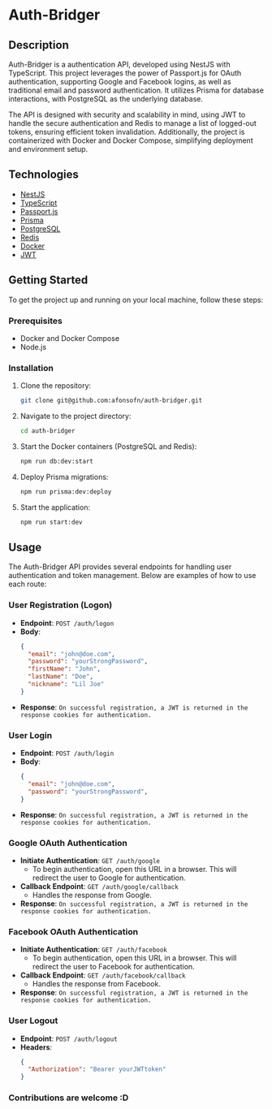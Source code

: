 # Auth-Bridger

## Description

Auth-Bridger is a authentication API, developed using NestJS with TypeScript. This project leverages the power of Passport.js for OAuth authentication, supporting Google and Facebook logins, as well as traditional email and password authentication. It utilizes Prisma for database interactions, with PostgreSQL as the underlying database.

The API is designed with security and scalability in mind, using JWT to handle the secure authentication and Redis to manage a list of logged-out tokens, ensuring efficient token invalidation. Additionally, the project is containerized with Docker and Docker Compose, simplifying deployment and environment setup.

## Technologies

- [NestJS](https://nestjs.com/)
- [TypeScript](https://www.typescriptlang.org/)
- [Passport.js](http://www.passportjs.org/)
- [Prisma](https://www.prisma.io/)
- [PostgreSQL](https://www.postgresql.org/)
- [Redis](https://redis.io/)
- [Docker](https://www.docker.com/)
- [JWT](https://jwt.io/)

## Getting Started

To get the project up and running on your local machine, follow these steps:

### Prerequisites

- Docker and Docker Compose
- Node.js

### Installation

1. Clone the repository:
   ```bash
   git clone git@github.com:afonsofn/auth-bridger.git
   ```
2. Navigate to the project directory:
   ```bash
   cd auth-bridger
   ```
3. Start the Docker containers (PostgreSQL and Redis):
   ```bash
   npm run db:dev:start
   ```
4. Deploy Prisma migrations:
   ```bash
   npm run prisma:dev:deploy
   ```
5. Start the application:
   ```bash
   npm run start:dev
   ```

## Usage

The Auth-Bridger API provides several endpoints for handling user authentication and token management. Below are examples of how to use each route:

### User Registration (Logon)

- **Endpoint**: `POST /auth/logon`
- **Body**:
  ```json
  {
    "email": "john@doe.com",
    "password": "yourStrongPassword",
    "firstName": "John",
    "lastName": "Doe",
    "nickname": "Lil Joe"
  }
  ```
- **Response**: `On successful registration, a JWT is returned in the response cookies for authentication.`

### User Login

- **Endpoint**: `POST /auth/login`
- **Body**:
  ```json
  {
    "email": "john@doe.com",
    "password": "yourStrongPassword",
  }
  ```
- **Response**: `On successful registration, a JWT is returned in the response cookies for authentication.`

### Google OAuth Authentication

- **Initiate Authentication**: `GET /auth/google`
  - To begin authentication, open this URL in a browser. This will redirect the user to Google for authentication.
- **Callback Endpoint**: `GET /auth/google/callback`
  - Handles the response from Google.
- **Response**: `On successful registration, a JWT is returned in the response cookies for authentication.`

### Facebook OAuth Authentication

- **Initiate Authentication**: `GET /auth/facebook`
  - To begin authentication, open this URL in a browser. This will redirect the user to Facebook for authentication.
- **Callback Endpoint**: `GET /auth/facebook/callback`
  - Handles the response from Facebook.
- **Response**: `On successful registration, a JWT is returned in the response cookies for authentication.`

### User Logout

- **Endpoint**: `POST /auth/logout`
- **Headers**:
  ```json
  {
    "Authorization": "Bearer yourJWTtoken"
  }
  ```

### Contributions are welcome :D